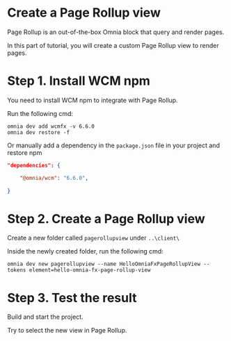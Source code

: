 # Create a Page Rollup view

Page Rollup is an out-of-the-box Omnia block that query and render pages.

In this part of tutorial, you will create a custom Page Rollup view to render pages.

# Step 1. Install WCM npm

You need to install WCM npm to integrate with Page Rollup.

Run the following cmd: 
```
omnia dev add wcmfx -v 6.6.0
omnia dev restore -f
```

Or manually add a dependency in the `package.json` file in your project and restore npm

```json
"dependencies": {  

    "@omnia/wcm": "6.6.0",
  
}
```

# Step 2. Create a Page Rollup view

Create a new folder called `pagerollupview` under `..\client\`

Inside the newly created folder, run the following cmd:

```
omnia dev new pagerollupview --name HelloOmniaFxPageRollupView --tokens element=hello-omnia-fx-page-rollup-view
```

# Step 3. Test the result

Build and start the project.

Try to select the new view in Page Rollup.